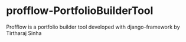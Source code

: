 # profflow-PortfolioBuilderTool
Profflow is a portfolio builder tool developed with django-framework by Tirtharaj Sinha
